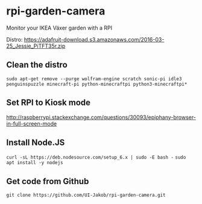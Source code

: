 # rpi-garden-camera
Monitor your IKEA Växer garden with a RPI

Distro: https://adafruit-download.s3.amazonaws.com/2016-03-25_Jessie_PiTFT35r.zip

## Clean the distro
```sudo apt-get remove --purge wolfram-engine scratch sonic-pi idle3 penguinspuzzle minecraft-pi python-minecraftpi python3-minecraftpi*```

## Set RPI to Kiosk mode
http://raspberrypi.stackexchange.com/questions/30093/epiphany-browser-in-full-screen-mode
## Install Node.JS
```curl -sL https://deb.nodesource.com/setup_6.x | sudo -E bash -```
```sudo apt install -y nodejs```
## Get code from Github
```git clone https://github.com/UI-Jakob/rpi-garden-camera.git```
